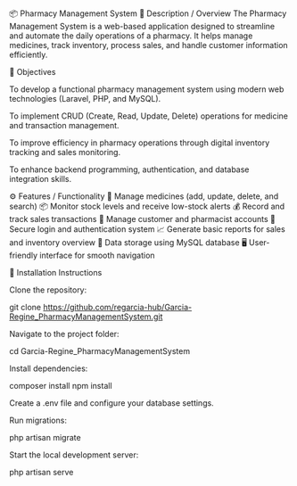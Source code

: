 📦 Pharmacy Management System
📝 Description / Overview
The Pharmacy Management System is a web-based application designed to streamline and automate the daily operations of a pharmacy. It helps manage medicines, track inventory, process sales, and handle customer information efficiently. 

🎯 Objectives

To develop a functional pharmacy management system using modern web technologies (Laravel, PHP, and MySQL).

To implement CRUD (Create, Read, Update, Delete) operations for medicine and transaction management.

To improve efficiency in pharmacy operations through digital inventory tracking and sales monitoring.

To enhance backend programming, authentication, and database integration skills.

⚙️ Features / Functionality
💊 Manage medicines (add, update, delete, and search)
📦 Monitor stock levels and receive low-stock alerts
💰 Record and track sales transactions
👥 Manage customer and pharmacist accounts
🔐 Secure login and authentication system
📈 Generate basic reports for sales and inventory overview
💾 Data storage using MySQL database
🖥️ User-friendly interface for smooth navigation

🧩 Installation Instructions

Clone the repository:

git clone https://github.com/regarcia-hub/Garcia-Regine_PharmacyManagementSystem.git


Navigate to the project folder:

cd Garcia-Regine_PharmacyManagementSystem


Install dependencies:

composer install
npm install


Create a .env file and configure your database settings.

Run migrations:

php artisan migrate


Start the local development server:

php artisan serve
